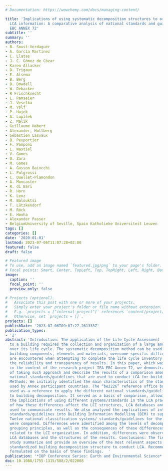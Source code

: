 ```yaml
---
# Documentation: https://wowchemy.com/docs/managing-content/

title: 'Implications of using systematic decomposition structures to organize building
  LCA information: A comparative analysis of national standards and guidelines- IEA
  EBC ANNEX 72'
subtitle: ''
summary: ''
authors:
- B. Soust-Verdaguer
- A. García Martínez
- C. Llatas
- J. C. Gómez de Cózar
- Karen Allacker
- D. Trigaux
- E. Alsema
- B. Berg
- D. Dowdell
- W. Debacker
- R Frischknecht
- L. Ramseier
- J. Veselka
- M. Volf
- P. Hajek
- A. Lupíšek
- Z. Malik
- Guillaume Habert
- Alexander, Hollberg
- Sébastien Lasvaux
- B. Peuportier
- F. Pomponi
- L. Wastiel
- V. Gomes
- O. Zara
- M. Gomes
- A. Gusson Baiocchi
- L. Pulgrossi
- C. Ouellet-Plamondon
- A. Moncaster
- R. di Bari
- R. Horn
- K. Lenz
- M. Balouktsi
- T. Lützkendorf
- M. Röck
- E. Hoxha
- Alexander Passer
- BelgiumUniversity of Seville, Spain Katholieke Universiteit Leuven
tags: []
categories: []
date: '2020-01-01'
lastmod: 2023-07-06T11:07:28+02:00
featured: false
draft: false

# Featured image
# To use, add an image named `featured.jpg/png` to your page's folder.
# Focal points: Smart, Center, TopLeft, Top, TopRight, Left, Right, BottomLeft, Bottom, BottomRight.
image:
  caption: ''
  focal_point: ''
  preview_only: false

# Projects (optional).
#   Associate this post with one or more of your projects.
#   Simply enter your project's folder or file name without extension.
#   E.g. `projects = ["internal-project"]` references `content/project/deep-learning/index.md`.
#   Otherwise, set `projects = []`.
projects: []
publishDate: '2023-07-06T09:07:27.261333Z'
publication_types:
- '2'
abstract: 'Introduction: The application of the Life Cycle Assessment (LCA) technique
  to a building requires the collection and organization of a large amount of data
  over its life cycle. The systematic decomposition method can be used to classify
  building components, elements and materials, overcome specific difficulties that
  are encountered when attempting to complete the life cycle inventory and increase
  the reliability and transparency of results. In this paper, which was developed
  in the context of the research project IEA EBC Annex 72, we demonstrate the implications
  of taking such approach and describe the results of a comparison among different
  national standards/guidelines that are used to conduct LCA for building decomposition.
  Methods: We initially identified the main characteristics of the standards/guidelines
  used by Annex participant countries. The “be2226” reference office building was
  used as a reference to apply the different national standards/guidelines related
  to building decomposition. It served as a basis of comparison, allowing us to identify
  the implications of using different systems/standards in the LCA practice, in terms
  of how these differences affect the LCI structures, LCA databases and the methods
  used to communicate results. We also analyzed the implications of integrating these
  standards/guidelines into Building Information Modelling (BIM) to support LCA. Results:
  Twelve national classification systems/ standards/guidelines for the building decomposition
  were compared. Differences were identified among the levels of decomposition and
  grouping principles, as well as the consequences of these differences that were
  related to the LCI organization. In addition, differences were observed among the
  LCA databases and the structures of the results. Conclusions: The findings of this
  study summarize and provide an overview of the most relevant aspects of using a
  standardized building decomposition structure to conduct LCA. Recommendations are
  formulated on the basis of these findings.  '
publication: '*IOP Conference Series: Earth and Environmental Science*'
doi: 10.1088/1755-1315/588/2/022008
---
```

